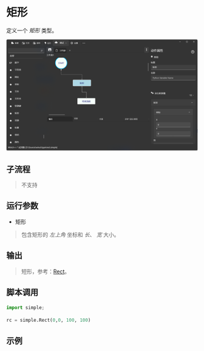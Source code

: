 # 矩形 
定义一个 *矩形* 类型。

![TypeRect](./images/09.png ':size=90%')

## 子流程
> 不支持


## 运行参数


* 矩形
> 包含矩形的 *左上角* 坐标和 *长*、 *宽* 大小。
## 输出

> 短形，参考：[Rect](./types/Rect.md)。

## 脚本调用

```python
import simple;

rc = simple.Rect(0,0, 100, 100)

```

## 示例